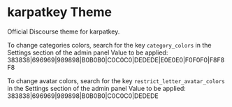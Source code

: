 # karpatkey Theme

Official Discourse theme for karpatkey.


To change categories colors, search for the key `category_colors` in the Settings section of the admin panel
Value to be applied: 383838|696969|989898|B0B0B0|C0C0C0|DEDEDE|E0E0E0|F0F0F0|F8F8F8

To change avatar colors, search for the key `restrict_letter_avatar_colors` in the Settings section of the admin panel
Value to be applied: 383838|696969|989898|B0B0B0|C0C0C0|DEDEDE
